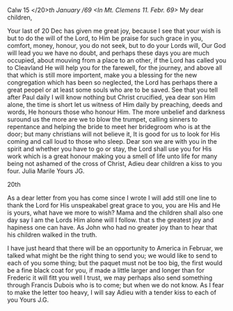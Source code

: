  Calw 15 </20>*th January /69
 <In Mt. Clemens 11. Febr. 69>*
My dear children,

Your last of 20 Dec has given me great joy, because I see that your wish is but to do the will of the Lord, to Him be praise for such grace in you, comfort, money, honour, you do not seek, but to do your Lords will, Our God will lead you we have no doubt, and perhaps these days you are much occupied, about mouving from a place to an other, if the Lord has called you to Cleavland He will help you for the farewell, for the journey, and above all that which is still more importent, make you a blessing for the new congregation which has been so neglected, the Lord has perhaps there a great peopel or at least some souls who are to be saved. See that you tell after Paul daily I will know nothing but Christ crucified, yea dear son Him alone, the time is short let us witness of Him daily by preaching, deeds and words, He honours those who honour Him. The more unbelief and darkness suround us the more are we to blow the trumpet, calling sinners to repentance and helping the bride to meet her bridegroom who is at the door; but many christians will not believe it, It is good for us to look for His coming and call loud to those who sleep. Dear son we are with you in the spirit and whether you have to go or stay, the Lord shall use you for His work which is a great honour making you a smell of life unto life for many being not ashamed of the cross of Christ, Adieu dear children a kiss to you four. Julia Marile
 Yours JG.


 20th

As a dear letter from you has come since I wrote I will add still one line to thank the Lord for His unspeakabel great grace to you, you are His and He is yours, what have we more to wish? Mama and the children shall also one day say I am the Lords Him alone will I follow. that s the greatest joy and hapiness one can have. As John who had no greater joy than to hear that his children walked in the truth.

I have just heard that there will be an opportunity to America in Februar, we talked what might be the right thing to send you; we would like to send to each of you some thing; but the paquet must not be too big, the first would be a fine black coat for you, if made a little larger and longer than for Frederic it will fitt you well I trust, we may perhaps also send something through Francis Dubois who is to come; but when we do not know. As I fear to make the letter too heavy, I will say Adieu with a tender kiss to each of you
 Yours J.G.
